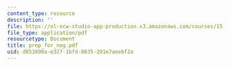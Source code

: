 ```yaml
---
content_type: resource
description: ''
file: https://ol-ocw-studio-app-production.s3.amazonaws.com/courses/15-667-negotiation-and-conflict-management-spring-2001/d853890ae3271bfd0835291e7aeebf2a_prep_for_neg.pdf
file_type: application/pdf
resourcetype: Document
title: prep_for_neg.pdf
uid: d853890a-e327-1bfd-0835-291e7aeebf2a
---
```


